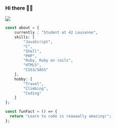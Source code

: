 ### Hi there 👋🏾
![](https://komarev.com/ghpvc/?username=MarJC5&color=lightgrey&style=flat-square)

```php
const about = {
    currently : "Student at 42 Lausanne",
    skills: [
    	"JavaScript",
        "C",
        "Shell",
        "PHP",
        "Ruby, Ruby on rails",
        "HTML5",
        "CSS3/SASS"
    ],
    hobby: [
    	"Travel",
        "Climbing",
        "Coding"
    ]
};

const funFact = () => {
  return "Learn to code is reaaaally amazing!";
};
```

<!--
-----

[![jmartin's 42 stats](https://badge42.herokuapp.com/api/stats/jmartin)](https://github.com/JaeSeoKim/badge42) [![MarJC5's github stats](https://github-readme-stats.vercel.app/api?username=MarJC5&theme=vue-dark&show_icons=true)](https://github.com/MarJC5)
-->
